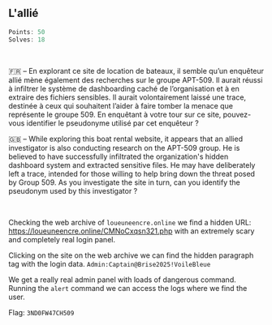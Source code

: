 ## L'allié
```js
Points: 50
Solves: 18
```

<br>

🇫🇷 – En explorant ce site de location de bateaux, il semble qu’un enquêteur allié mène également des recherches sur le groupe APT-509. Il aurait réussi à infiltrer le système de dashboarding caché de l’organisation et à en extraire des fichiers sensibles. Il aurait volontairement laissé une trace, destinée à ceux qui souhaitent l’aider à faire tomber la menace que représente le groupe 509.
En enquêtant à votre tour sur ce site, pouvez-vous identifier le pseudonyme utilisé par cet enquêteur ?

🇬🇧 – While exploring this boat rental website, it appears that an allied investigator is also conducting research on the APT-509 group. He is believed to have successfully infiltrated the organization's hidden dashboard system and extracted sensitive files. He may have deliberately left a trace, intended for those willing to help bring down the threat posed by Group 509.
As you investigate the site in turn, can you identify the pseudonym used by this investigator ?

<br>

Checking the web archive of `loueuneencre.online` we find a hidden URL: https://loueuneencre.online/CMNoCxqsn321.php with an extremely scary and completely real login panel.

Clicking on the site on the web archive we can find the hidden paragraph tag with the login data. 
`Admin:Captain@Brise2025!VoileBleue`

We get a really real admin panel with loads of dangerous command. Running the `alert` command we can access the logs where we find the user.

Flag: `3ND0FW47CH509`
